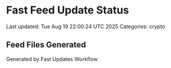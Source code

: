 # Fast Feed Update Status
Last updated: Tue Aug 19 22:00:24 UTC 2025
Categories: crypto

## Feed Files Generated

Generated by Fast Updates Workflow

